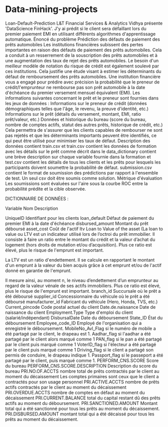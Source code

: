 # Data-mining-projects

Loan-Default-Prediction L&T Financial Services & Analytics Vidhya présente 'DataScience FinHack'. J'y ai prédit si le client sera défaillant lors du premier paiement EMI en utilisant différents algorithmes d'apprentissage automatique.
Énoncé du problème Prédiction des défauts de paiement des prêts automobiles Les institutions financières subissent des pertes importantes en raison des défauts de paiement des prêts automobiles. Cela a conduit à un resserrement de la souscription des prêts automobiles et à une augmentation des taux de rejet des prêts automobiles. Le besoin d'un meilleur modèle de notation du risque de crédit est également soulevé par ces institutions. Cela justifie une étude visant à estimer les déterminants du défaut de remboursement des prêts automobiles. Une institution financière vous a engagé pour prédire avec précision la probabilité que le preneur de crédit/l'emprunteur ne rembourse pas son prêt automobile à la date d'échéance du premier versement mensuel équivalent (EMI). Les informations suivantes concernant le prêt et le preneur sont fournies dans les jeux de données :
Informations sur le preneur de crédit (données démographiques telles que l'âge, le revenu, la preuve d'identité, etc.) Informations sur le prêt (détails du versement, montant, EMI, ratio prêt/valeur, etc.) Données et historique du bureau (score du bureau, nombre de comptes actifs, statut des autres prêts, historique de crédit, etc.) Cela permettra de s'assurer que les clients capables de rembourser ne sont pas rejetés et que les déterminants importants peuvent être identifiés, ce qui peut être utilisé pour minimiser les taux de défaut.
Description des données contient train.csv et train.csv contient les données de formation avec les détails sur le prêt comme décrit dans le data_dictionary contient une brève description sur chaque variable fournie dans la formation et test.csv contient les détails de tous les clients et les prêts pour lesquels les participants doivent soumettre la probabilité de défaut.
submission.csv contient le format de soumission des prédictions par rapport à l'ensemble de test. Un seul csv doit être soumis comme solution.
Métrique d'évaluation Les soumissions sont évaluées sur l'aire sous la courbe ROC entre la probabilité prédite et la cible observée.


DICTIONNAIRE DE DONNÉES : 

Variable Nom Description 

UniqueID Identifiant pour les clients 
loan_default Défaut de paiement du premier EMI à la date d'échéance 
disbursed_amount Montant du prêt déboursé 
asset_cost Coût de l'actif 
ltv Loan to Value of the asset  (La loan to value ou LTV est un indicateur utilisé lors de l’octroi du prêt immobilier. Il consiste à faire un ratio entre le montant du crédit et la valeur d’achat du logement (hors droits de mutation et/ou d’acquisition). Plus ce ratio est élevé, plus le risque de l'emprunt est important.

La LTV est un ratio d'endettement. Il se calcule en rapportant le montant d'un emprunt à la valeur du bien acquis grâce à cet emprunt et/ou de l'actif donné en garantie de l'emprunt.

Il mesure ainsi, au moment n, le niveau d’endettement d’un emprunteur au regard de la valeur vénale de ses actifs immobiliers. Plus ce ratio est élevé, plus le risque de l'emprunt est important.
branch_id Succursale où le prêt a été déboursé 
supplier_id Concessionnaire du véhicule où le prêt a été déboursé
 manufacturer_id Fabricant du véhicule (Hero, Honda, TVS, etc.) 
Current_pincode Code postal actuel du client Date.de.naissance Date de naissance du client 
Employment.Type Type d'emploi du client (salarié/indépendant) 
DisbursalDate Date du déboursement 
State_ID État du déboursement 
Employee_code_ID Employé de l'organisation qui a enregistré le déboursement. 
MobileNo_Avl_Flag si le numéro de mobile a été partagé par le client, le drapeau est 1. 
Aadhar_flag si l'aadhar a été partagé par le client alors marqué comme 1 
PAN_flag si le pan a été partagé par le client puis marqué comme 1 
VoterID_flag si l'électeur a été partagé par le client puis marqué comme 1 
Driving_flag si le client a partagé son permis de conduire, le drapeau indique 1. 
Passport_flag si le passeport a été partagé par le client, puis marqué comme 1. 
PERFORM_CNS.SCORE Score du bureau 
PERFORM_CNS.SCORE.DESCRIPTION Description du score du bureau 
PRI.NO.OF.ACCTS nombre total de prêts contractés par le client au moment du décaissement Les comptes primaires sont ceux que le client a contractés pour son usage personnel
 PRI.ACTIVE.ACCTS nombre de prêts actifs contractés par le client au moment du décaissement PRI.OVERDUE.ACCTS nombre de comptes en défaut au moment du décaissement 
PRI.CURRENT.BALANCE total du capital restant dû des prêts actifs au moment du déboursement. 
PRI.SANCTIONED.AMOUNT Montant total qui a été sanctionné pour tous les prêts au moment du décaissement. 
PRI.DISBURSED.AMOUNT montant total qui a été décaissé pour tous les prêts au moment du décaissement. 
